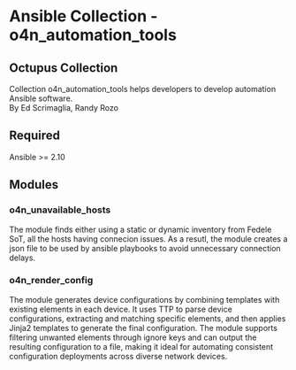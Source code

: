 # Ansible Collection - o4n_automation_tools

## Octupus Collection

Collection o4n_automation_tools helps developers to develop automation Ansible software.  
By Ed Scrimaglia, Randy Rozo

## Required

Ansible >= 2.10

## Modules

### o4n_unavailable_hosts

The module finds either using a static or dynamic inventory from Fedele SoT, all the hosts having connecion issues. As a resutl, the
module creates a json file to be used by ansible playbooks to avoid unnecessary connection delays.

### o4n_render_config

The module generates device configurations by combining templates with existing elements in each device. It uses TTP to parse device configurations, extracting and matching specific elements, and then applies Jinja2 templates to generate the final configuration. The module supports filtering unwanted elements through ignore keys and can output the resulting configuration to a file, making it ideal for automating consistent configuration deployments across diverse network devices.